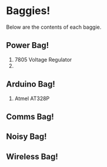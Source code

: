 # Baggies!

Below are the contents of each baggie.

## Power Bag!

1. 7805 Voltage Regulator
2. 


## Arduino Bag!

1. Atmel AT328P

## Comms Bag!

## Noisy Bag!

## Wireless Bag!

